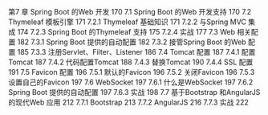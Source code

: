 第7 章 Spring Boot 的Web 开发  170
7.1 Spring Boot 的Web 开发支持 170
7.2 Thymeleaf 模板引擎  171
7.2.1 Thymeleaf 基础知识  171
7.2.2 与Spring MVC 集成  174
7.2.3 Spring Boot 的Thymeleaf 支持  175
7.2.4 实战  177
7.3 Web 相关配置  182
7.3.1 Spring Boot 提供的自动配置 182
7.3.2 接管Spring Boot 的Web 配置  185
7.3.3 注册Servlet、Filter、Listener  186
7.4 Tomcat 配置  187
7.4.1 配置Tomcat 187
7.4.2 代码配置Tomcat  188
7.4.3 替换Tomcat 190
7.4.4 SSL 配置  191
7.5 Favicon 配置  196
7.5.1 默认的Favicon  196
7.5.2 关闭Favicon  196
7.5.3 设置自己的Favicon  197
7.6 WebSocket  197
7.6.1 什么是WebSocket  197
7.6.2 Spring Boot 提供的自动配置 197
7.6.3 实战  198
7.7 基于Bootstrap 和AngularJS 的现代Web 应用 212
7.7.1 Bootstrap  213
7.7.2 AngularJS  216
7.7.3 实战  222